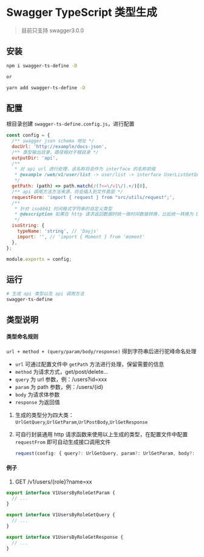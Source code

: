 # Swagger TypeScript 类型生成

> 目前只支持 swagger3.0.0

## 安装

```sh
npm i swagger-ts-define -D

or

yarn add swagger-ts-define -D
```

## 配置

根目录创建 `swagger-ts-define.config.js`，进行配置

```javascript
const config = {
  /** swagger json schema 地址 */
  docUrl: 'http://example/docs-json',
  /** 类型输出目录，路径相对于根目录 */
  outputDir: 'api',
  /**
   * 对 api url 进行处理，该名称将会作为 interface 的名称前缀
   * @example /web/v1/user/list -> user/list -> interface UserListGetQuery {...}
   */
  getPath: (path) => path.match(/(?<=\/v1\/).+/)[0],
  /** api 调用方法方法来源，将会插入到文件首部 */
  requestForm: 'import { request } from "src/utils/request";',
  /**
   * 针对 iso8601 时间格式字符串的自定义类型
   * @description 如果在 http 请求返回数据时统一做时间数据转换，比如统一转换为 Date 或者 Moment，那么可以在这里设置对应的类型
   */
  isoString: {
    typeName: 'string', // 'Dayjs'
    import: '', // 'import { Moment } from 'moment'
  },
};

module.exports = config;
```

## 运行

```sh
# 生成 api 类型以及 api 调用方法
swagger-ts-define
```

## 类型说明

#### 类型命名规则

`url + method + (query/param/body/response)` 得到字符串后进行驼峰命名处理

- `url` 可通过配置文件中 `getPath` 方法进行处理，保留需要的信息
- `method` 为请求方式，get/post/delete...
- `query` 为 url 参数，例：/users?id=xxx
- `param` 为 path 参数，例：/users/{id}
- `body` 为请求体参数
- `response` 为返回值

1. 生成的类型分为四大类：`UrlGetQuery`,`UrlGetParam`,`UrlPostBody`,`UrlGetResponse`

2. 可自行封装通用 http 请求函数来使用以上生成的类型，在配置文件中配置 `requestFrom` 即可自动生成接口调用文件

   ```ts
   request(config: { query?: UrlGetQuery, param?: UrlGetParam, body?: UrlPostBody, url: string, method: string, ... }): Promise<UrlGetResponse>
   ```

#### 例子

1. GET /v1/users/{role}?name=xx

```ts
export interface V1UsersByRoleGetParam {
  // ...
}

export interface V1UsersByRoleGetQuery {
  // ...
}

export interface V1UsersByRoleGetResponse {
  // ...
}
```
